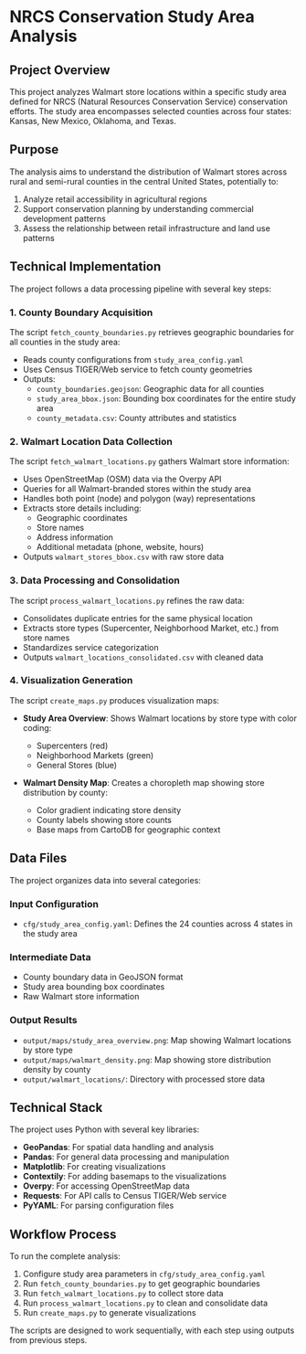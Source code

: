 # NRCS Conservation Study Area Analysis

## Project Overview

This project analyzes Walmart store locations within a specific study area defined for NRCS (Natural Resources Conservation Service) conservation efforts. The study area encompasses selected counties across four states: Kansas, New Mexico, Oklahoma, and Texas.

## Purpose

The analysis aims to understand the distribution of Walmart stores across rural and semi-rural counties in the central United States, potentially to:

1. Analyze retail accessibility in agricultural regions
2. Support conservation planning by understanding commercial development patterns
3. Assess the relationship between retail infrastructure and land use patterns

## Technical Implementation

The project follows a data processing pipeline with several key steps:

### 1. County Boundary Acquisition

The script `fetch_county_boundaries.py` retrieves geographic boundaries for all counties in the study area:

- Reads county configurations from `study_area_config.yaml`
- Uses Census TIGER/Web service to fetch county geometries
- Outputs:
  - `county_boundaries.geojson`: Geographic data for all counties
  - `study_area_bbox.json`: Bounding box coordinates for the entire study area
  - `county_metadata.csv`: County attributes and statistics

### 2. Walmart Location Data Collection

The script `fetch_walmart_locations.py` gathers Walmart store information:

- Uses OpenStreetMap (OSM) data via the Overpy API
- Queries for all Walmart-branded stores within the study area
- Handles both point (node) and polygon (way) representations
- Extracts store details including:
  - Geographic coordinates
  - Store names
  - Address information
  - Additional metadata (phone, website, hours)
- Outputs `walmart_stores_bbox.csv` with raw store data

### 3. Data Processing and Consolidation

The script `process_walmart_locations.py` refines the raw data:

- Consolidates duplicate entries for the same physical location
- Extracts store types (Supercenter, Neighborhood Market, etc.) from store names
- Standardizes service categorization
- Outputs `walmart_locations_consolidated.csv` with cleaned data

### 4. Visualization Generation

The script `create_maps.py` produces visualization maps:

- **Study Area Overview**: Shows Walmart locations by store type with color coding:
  - Supercenters (red)
  - Neighborhood Markets (green)
  - General Stores (blue)
  
- **Walmart Density Map**: Creates a choropleth map showing store distribution by county:
  - Color gradient indicating store density
  - County labels showing store counts
  - Base maps from CartoDB for geographic context

## Data Files

The project organizes data into several categories:

### Input Configuration
- `cfg/study_area_config.yaml`: Defines the 24 counties across 4 states in the study area

### Intermediate Data
- County boundary data in GeoJSON format
- Study area bounding box coordinates
- Raw Walmart store information

### Output Results
- `output/maps/study_area_overview.png`: Map showing Walmart locations by store type
- `output/maps/walmart_density.png`: Map showing store distribution density by county
- `output/walmart_locations/`: Directory with processed store data

## Technical Stack

The project uses Python with several key libraries:

- **GeoPandas**: For spatial data handling and analysis
- **Pandas**: For general data processing and manipulation
- **Matplotlib**: For creating visualizations
- **Contextily**: For adding basemaps to the visualizations
- **Overpy**: For accessing OpenStreetMap data
- **Requests**: For API calls to Census TIGER/Web service
- **PyYAML**: For parsing configuration files

## Workflow Process

To run the complete analysis:

1. Configure study area parameters in `cfg/study_area_config.yaml`
2. Run `fetch_county_boundaries.py` to get geographic boundaries
3. Run `fetch_walmart_locations.py` to collect store data
4. Run `process_walmart_locations.py` to clean and consolidate data
5. Run `create_maps.py` to generate visualizations

The scripts are designed to work sequentially, with each step using outputs from previous steps. 